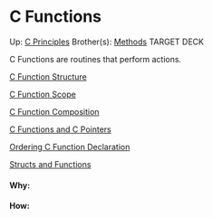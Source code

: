 # C Functions

Up: [C Principles](c_principles)
Brother(s): [Methods](methods)
TARGET DECK

C Functions are routines that perform actions.

[C Function Structure](c_function_structure)

[C Function Scope](c_function_scope)

[C Function Composition](c_function_composition)

[C Functions and C Pointers](c_functions_and_c_pointers)

[Ordering C Function Declaration](ordering_c_function_declaration)

[Structs and Functions](structs_and_functions)

























#### Why:
#### How:









